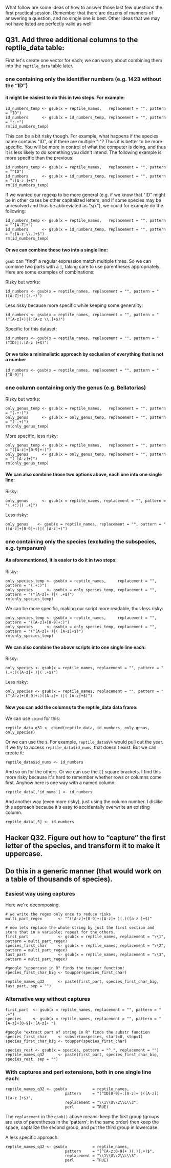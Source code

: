 What follow are some ideas of how to answer those last few questions the first practical session. Remember that there are dozens of manners of answering a question, and no single one is best. Other ideas that we may not have listed are perfectly valid as well!


## Q31. Add three additional columns to the reptile_data table:

First let's create one vector for each; we can worry about combining them into the `reptile_data` table later. 

### one containing only the identifier numbers (e.g. 1423 without the “ID”)

#### it might be easiest to do this in two steps. For example: 
```
id_numbers_temp <- gsub(x = reptile_names,   replacement = "", pattern = "ID")
id_numbers      <- gsub(x = id_numbers_temp, replacement = "", pattern = ":.+")
rm(id_numbers_temp)
```

This can be a bit risky though. For example, what happens if the species name contains "ID", or if there are multiple ":"? Thus it is better to be more specific. You will be more in control of what the computer is doing, and thus it is less likely to do something you didn't intend. The following example is more specific than the previous:
```
id_numbers_temp <- gsub(x = reptile_names,   replacement = "", pattern = "^ID")
id_numbers      <- gsub(x = id_numbers_temp, replacement = "", pattern = ":[A-z ]+$")
rm(id_numbers_temp)
```

If we wanted our regexp to be more general (e.g. if we know that "ID" might be in other cases be other capitalized letters, and if some species may be unresolved and thus be abbreviated as "sp."), we could for example do the following:
```
id_numbers_temp <- gsub(x = reptile_names,   replacement = "", pattern = "^[A-Z]+")
id_numbers      <- gsub(x = id_numbers_temp, replacement = "", pattern = ":[A-z \\.]+$")
rm(id_numbers_temp)
```

#### Or we can combine those two into a single line: 

`gsub` can "find" a regular expression match multiple times. So we can combine two parts with a `|`, taking care to use parentheses appropriately. Here are some examples of combinations:

Risky but works:
```
id_numbers <- gsub(x = reptile_names, replacement = "", pattern = "([A-Z]+)|(:.+)")
```

Less risky because more specific while keeping some generality:
```
id_numbers <- gsub(x = reptile_names, replacement = "", pattern = "(^[A-z]+)|(:[A-z \\.]+$)")
```

Specific for this dataset:
```
id_numbers <- gsub(x = reptile_names, replacement = "", pattern = "(^ID)|(:[A-z ]+$)")
```

#### Or we take a minimalistic approach by exclusion of everything that is not a number
```
id_numbers <- gsub(x = reptile_names, replacement = "", pattern = "[^0-9]")
```

### one column containing only the genus (e.g. Bellatorias)

Risky but works:
```
only_genus_temp <- gsub(x = reptile_names,   replacement = "", pattern = "(.+:)")
only_genus      <- gsub(x = only_genus_temp, replacement = "", pattern = "( .+)")
rm(only_genus_temp)
```

More specific, less risky:
```
only_genus_temp <- gsub(x = reptile_names,   replacement = "", pattern = "([A-z]+[0-9]+:)")
only_genus      <- gsub(x = only_genus_temp, replacement = "", pattern = "( [A-z]+)")
rm(only_genus_temp)
```


#### We can also combine those two options above, each one into one single line:

Risky:
```
only_genus      <- gsub(x = reptile_names, replacement = "", pattern = "(.+:)|( .+)")
```

Less risky:
```
only_genus    <- gsub(x = reptile_names, replacement = "", pattern = "([A-z]+[0-9]+:)|( [A-z]+)")
```

### one containing only the species (excluding the subspecies, e.g. tympanum)

#### As aforementioned, it is easier to do it in two steps:

Risky:
```
only_species_temp <- gsub(x = reptile_names,     replacement = "", pattern = "(.+:)")
only_species      <- gsub(x = only_species_temp, replacement = "", pattern = "(^[A-z]+ )|( .+$)")
rm(only_species_temp)
```

We can be more specific, making our script more readable, thus less risky:
```
only_species_temp <- gsub(x = reptile_names,     replacement = "", pattern = "([A-z]+[0-9]+:)")
only_species      <- gsub(x = only_species_temp, replacement = "", pattern = "(^[A-z]+ )|( [A-z]+$)")
rm(only_species_temp)
``` 

#### We can also combine the above scripts into one single line each:

Risky:
```
only_species <- gsub(x = reptile_names, replacement = "", pattern = "(.+:)([A-z]+ )|( .+$)")
```
Less risky:
```
only_species <- gsub(x = reptile_names, replacement = "", pattern = "(^[A-z]+[0-9]+:)([A-z]+ )|( [A-z]+$)")
```

#### Now you can add the columns to the reptile_data data frame:

We can use `cbind` for this: 
```
reptile_data_q31 <- cbind(reptile_data, id_numbers, only_genus, only_species)
```

Or we can use the `$`. For example, `reptile_data$V4` would pull out the year. If we try to access `reptile_data$id_nums`, that doesn't exist. But we can create it: 
```
reptile_data$id_nums <- id_numbers
```

And so on for the others. Or we can use the `[]` square brackets. I find this more risky because it's hard to remember whether rows or columns come first. Anyhow here is one way with a named column:
```
reptile_data[,'id_nums'] <- id_numbers
```

And another way (even more risky), just using the column number. I dislike this approach because it's easy to accidentally overwrite an existing column. 
```
reptile_data[,5] <- id_numbers
```


## Hacker Q32. Figure out how to “capture” the first letter of the species, and transform it to make it uppercase.
## Do this in a generic manner (that would work on a table of thousands of species).

### Easiest way using captures

Here we're decomposing.

```
# we write the regex only once to reduce risks
multi_part_regex       <- "^([A-z]+[0-9]+:[A-z]+ )(.)([a-z ]+$)"

# now lets replace the whole string by just the first section and store that in a variable; repeat for the others.
first_part             <- gsub(x = reptile_names, replacement = "\\1", pattern = multi_part_regex)
species_first_char     <- gsub(x = reptile_names, replacement = "\\2", pattern = multi_part_regex)
last_part              <- gsub(x = reptile_names, replacement = "\\3", pattern = multi_part_regex)

#google "uppercase in R" finds the toupper function!
species_first_char_big <- toupper(species_first_char)

reptile_names_q32      <- paste(first_part, species_first_char_big, last_part, sep = "")
```

### Alternative way without captures
```
first_part  <- gsub(x = reptile_names, replacement = "", pattern = " .+")
species     <- gsub(x = reptile_names, replacement = "", pattern = "[A-z]+[0-9]+:[A-z]+ ")

#google "extract part of string in R" finds the substr function
species_first_char     <- substr(x=species, start=0, stop=1)
species_first_char_big <- toupper(species_first_char)

species_rest <- gsub(x = species, pattern = "^.", replacement = "")
reptile_names_q32      <- paste(first_part, species_first_char_big, species_rest, sep = "")
```

### With captures and perl extensions, both in one single line each:
```
reptile_names_q32 <- gsub(x           = reptile_names,
                          pattern     = "(^ID[0-9]+:[A-z]+ )([A-z])([a-z ]+$)",
                          replacement = "\\1\\U\\2\\L\\3",
                          perl        = TRUE)
```

The `replacement` in the `gsub()` above means: keep the first group (groups are sets of parentheses in the 'pattern'; in the same order) then keep the space, captalize the second group, and put the third group in lowercase.


A less specific approach:

```
reptile_names_q32 <- gsub(x           = reptile_names, 
                          pattern     = "(^[A-z:0-9]+ )(.)(.+)$", 
                          replacement = "\\1\\U\\2\\L\\3", 
                          perl        = TRUE)
```

